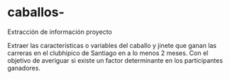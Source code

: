 # caballos-
Extracción de información proyecto

Extraer las características o variables del caballo y jinete que ganan las carreras en el clubhipico de Santiago en a lo menos  2 meses. Con el objetivo de averiguar si existe un factor determinante en los participantes ganadores. 
